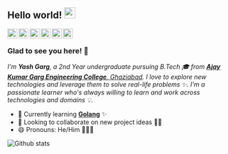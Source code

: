 ## Hello world! <img src="https://raw.githubusercontent.com/iampavangandhi/iampavangandhi/master/gifs/Hi.gif" width="25px"></h2>

<a href="https://twitter.com/yashgarg1803">
  <img align="left" alt="Yash's Twitter" width="22px" src="https://cdn.jsdelivr.net/npm/simple-icons@v3/icons/twitter.svg" />
</a>
<a href="https://www.linkedin.com/in/yash-garg-716a63164/">
  <img align="left" alt="Yash's Linkdein" width="22px" src="https://cdn.jsdelivr.net/npm/simple-icons@v3/icons/linkedin.svg" />
</a>
<a href="https://github.com/Yash-Garg">
  <img align="left" alt="Yash's Github" width="22px" src="https://cdn.jsdelivr.net/npm/simple-icons@v3/icons/github.svg" />
</a>
<a href="https://t.me/smart_geek">
  <img align="left" alt="Yash's Telegram" width="22px" src="https://cdn.jsdelivr.net/npm/simple-icons@v3/icons/telegram.svg" />
</a>
<a href="https://instagram.com/_professional_noob_/">
  <img align="left" alt="Yash's Instagram" width="22px" src="https://cdn.jsdelivr.net/npm/simple-icons@v3/icons/instagram.svg" />
</a>
<a href="https://www.reddit.com/user/_Yash_Garg_">
  <img align="left" alt="Yash's Reddit" width="22px" src="https://cdn.jsdelivr.net/npm/simple-icons@v3/icons/reddit.svg" />
</a>
<br />

### Glad to see you here! 🤩
<p>
  <i>I'm <b>Yash Garg</b>, a 2nd Year undergraduate pursuing B.Tech 🎓 from <a href="https://www.akgec.ac.in/"> <b>Ajay Kumar Garg Engineering College</b>, Ghaziabad</a>. 
  I love to explore new technologies and leverage them to solve real-life problems ✨.
  I'm a passionate learner who's always willing to learn and work across technologies and domains 💡.</i>
</p>

- 🌱 Currently learning [**Golang**](https://golang.org/) ✨
- 👯 Looking to collaborate on new project ideas 👨‍💻
- 😄 Pronouns: He/Him 🙍🏻‍♂️

![Github stats](https://github-readme-stats.vercel.app/api?username=Yash-Garg&count_private=true&show_icons=true&theme=dark&hide_border=true)
